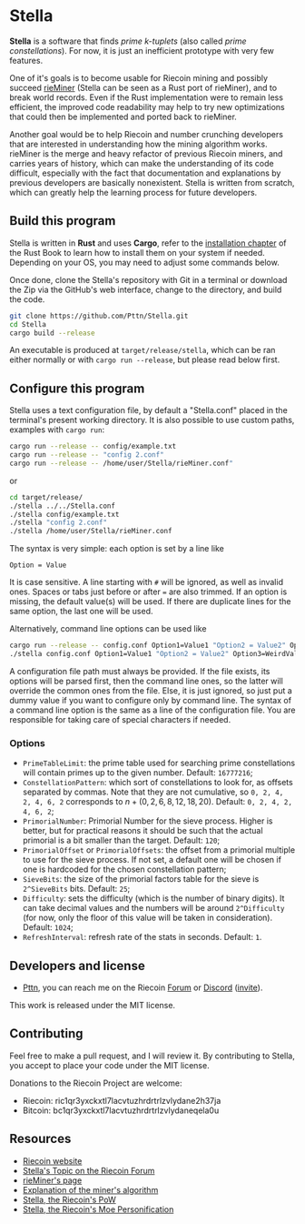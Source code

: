 # Stella

**Stella** is a software that finds *prime k-tuplets* (also called *prime constellations*). For now, it is just an inefficient prototype with very few features.

One of it's goals is to become usable for Riecoin mining and possibly succeed [rieMiner](https://riecoin.dev/en/rieMiner) (Stella can be seen as a Rust port of rieMiner), and to break world records. Even if the Rust implementation were to remain less efficient, the improved code readability may help to try new optimizations that could then be implemented and ported back to rieMiner.

Another goal would be to help Riecoin and number crunching developers that are interested in understanding how the mining algorithm works. rieMiner is the merge and heavy refactor of previous Riecoin miners, and carries years of history, which can make the understanding of its code difficult, especially with the fact that documentation and explanations by previous developers are basically nonexistent. Stella is written from scratch, which can greatly help the learning process for future developers.

## Build this program

Stella is written in **Rust** and uses **Cargo**, refer to the [installation chapter](https://doc.rust-lang.org/book/ch01-01-installation.html) of the Rust Book to learn how to install them on your system if needed. Depending on your OS, you may need to adjust some commands below.

Once done, clone the Stella's repository with Git in a terminal or download the Zip via the GitHub's web interface, change to the directory, and build the code.

```bash
git clone https://github.com/Pttn/Stella.git
cd Stella
cargo build --release
```

An executable is produced at `target/release/stella`, which can be ran either normally or with `cargo run --release`, but please read below first.

## Configure this program

Stella uses a text configuration file, by default a "Stella.conf" placed in the terminal's present working directory. It is also possible to use custom paths, examples with `cargo run`:

```bash
cargo run --release -- config/example.txt
cargo run --release -- "config 2.conf"
cargo run --release -- /home/user/Stella/rieMiner.conf"
```

or

```bash
cd target/release/
./stella ../../Stella.conf
./stella config/example.txt
./stella "config 2.conf"
./stella /home/user/Stella/rieMiner.conf
```

The syntax is very simple: each option is set by a line like

```
Option = Value
```

It is case sensitive. A line starting with `#` will be ignored, as well as invalid ones. Spaces or tabs just before or after `=` are also trimmed. If an option is missing, the default value(s) will be used. If there are duplicate lines for the same option, the last one will be used.

Alternatively, command line options can be used like

```bash
cargo run --release -- config.conf Option1=Value1 "Option2 = Value2" Option3=WeirdValue\!\!
./stella config.conf Option1=Value1 "Option2 = Value2" Option3=WeirdValue\!\!
```

A configuration file path must always be provided. If the file exists, its options will be parsed first, then the command line ones, so the latter will override the common ones from the file. Else, it is just ignored, so just put a dummy value if you want to configure only by command line. The syntax of a command line option is the same as a line of the configuration file. You are responsible for taking care of special characters if needed.

### Options

* `PrimeTableLimit`: the prime table used for searching prime constellations will contain primes up to the given number. Default: `16777216`;
* `ConstellationPattern`: which sort of constellations to look for, as offsets separated by commas. Note that they are not cumulative, so `0, 2, 4, 2, 4, 6, 2` corresponds to $n + (0, 2, 6, 8, 12, 18, 20)$. Default: `0, 2, 4, 2, 4, 6, 2`;
* `PrimorialNumber`: Primorial Number for the sieve process. Higher is better, but for practical reasons it should be such that the actual primorial is a bit smaller than the target. Default: `120`;
* `PrimorialOffset` or `PrimorialOffsets`: the offset from a primorial multiple to use for the sieve process. If not set, a default one will be chosen if one is hardcoded for the chosen constellation pattern;
* `SieveBits`: the size of the primorial factors table for the sieve is `2^SieveBits` bits. Default: `25`;
* `Difficulty`: sets the difficulty (which is the number of binary digits). It can take decimal values and the numbers will be around `2^Difficulty` (for now, only the floor of this value will be taken in consideration). Default: `1024`;
* `RefreshInterval`: refresh rate of the stats in seconds. Default: `1`.

## Developers and license

* [Pttn](https://github.com/Pttn), you can reach me on the Riecoin [Forum](https://forum.riecoin.dev/) or [Discord](https://discordapp.com/channels/525275069946003457) ([invite](https://discord.gg/2sJEayC)).

This work is released under the MIT license.

## Contributing

Feel free to make a pull request, and I will review it. By contributing to Stella, you accept to place your code under the MIT license.

Donations to the Riecoin Project are welcome:

* Riecoin: ric1qr3yxckxtl7lacvtuzhrdrtrlzvlydane2h37ja
* Bitcoin: bc1qr3yxckxtl7lacvtuzhrdrtrlzvlydaneqela0u

## Resources

* [Riecoin website](https://Riecoin.dev/)
* [Stella's Topic on the Riecoin Forum](https://forum.riecoin.dev/viewtopic.php?t=114)
* [rieMiner's page](https://riecoin.dev/en/rieMiner)
* [Explanation of the miner's algorithm](https://riecoin.dev/en/Mining_Algorithm)
* [Stella, the Riecoin's PoW](https://riecoin.dev/en/Stella)
* [Stella, the Riecoin's Moe Personification](https://os-tans.moe/wiki/Stella)
